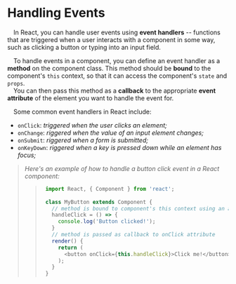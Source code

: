 # Handling Events

&emsp;In React, you can handle user events using **event handlers** -- functions that are triggered when a user interacts with a component in some way, 
such as clicking a button or typing into an input field.

&emsp;To handle events in a component, you can define an event handler as a **method** on the component class. 
This method should be **bound** to the component's `this` context, so that it can access the component's `state` and `props`.\
&emsp;You can then pass this method as a **callback** to the appropriate **event attribute** of the element you want to handle the event for.

&emsp;Some common event handlers in React include:
+ `onClick`: _triggered when the user clicks an element;_
+ `onChange`: _riggered when the value of an input element changes;_
+ `onSubmit`: _riggered when a form is submitted;_
+ `onKeyDown`: _riggered when a key is pressed down while an element has focus;_

> _Here's an example of how to handle a button click event in a React component:_
> > ```javascript
> >  import React, { Component } from 'react';
> >  
> >  class MyButton extends Component {
> >    // method is bound to component's this context using an arrow function
> >    handleClick = () => {
> >      console.log('Button clicked!');
> >    }
> >    // method is passed as callback to onClick attribute
> >    render() {
> >      return (
> >        <button onClick={this.handleClick}>Click me!</button>
> >      );
> >    }
> >  }
> > ```




